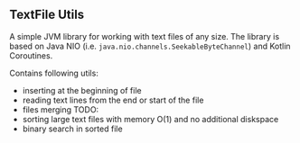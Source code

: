 ## TextFile Utils

A simple JVM library for working with text files of any size.
The library is based on Java NIO (i.e. `java.nio.channels.SeekableByteChannel`) and Kotlin Coroutines.

Contains following utils:

- inserting at the beginning of file
- reading text lines from the end or start of the file
- files merging
  TODO:
- sorting large text files with memory O(1) and no additional diskspace
- binary search in sorted file